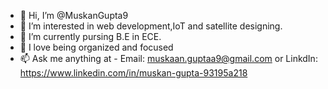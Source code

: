 - 👋 Hi, I’m @MuskanGupta9
- 👀 I’m interested in web development,IoT and satellite designing.
- 🌱 I’m currently pursing B.E in ECE.
- 💞️ I love being organized and focused 
- 📫 Ask me anything at - Email: muskaan.guptaa9@gmail.com or LinkdIn: https://www.linkedin.com/in/muskan-gupta-93195a218
